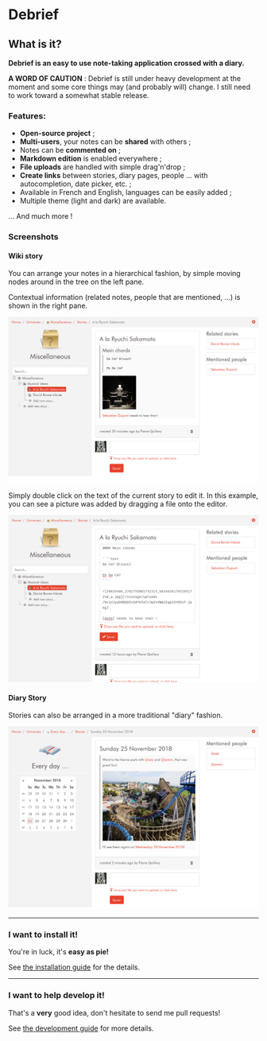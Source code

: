 # Debrief

## What is it?

**Debrief is an easy to use note-taking application crossed with a diary.**

**A WORD OF CAUTION** : Debrief is still under heavy development at the moment and some core things may (and probably will) change. I still need to work toward a somewhat stable release.

### Features:

- **Open-source project** ;
- **Multi-users**, your notes can be **shared** with others ;
- Notes can be **commented on** ;
- **Markdown edition** is enabled everywhere ;
- **File uploads** are handled with simple drag'n'drop ;
- **Create links** between stories, diary pages, people … with autocompletion, date picker, etc. ;
- Available in French and English, languages can be easily added ;
- Multiple theme (light and dark) are available.

… And much more !

### Screenshots

#### Wiki story

You can arrange your notes in a hierarchical fashion, by simple moving nodes around in the tree on the left pane. 

Contextual information (related notes, people that are mentioned, …) is shown in the right pane.

 ![Story WIKI](docs/pics/story-wiki.png)
 
 Simply double click on the text of the current story to edit it. In this example, you can see a picture was added by dragging a file onto the editor.
 
 ![Story WIKI](docs/pics/story-wiki-edit.png)
  
#### Diary Story

Stories can also be arranged in a more traditional "diary" fashion.
 
 ![Story Diary](docs/pics/story-diary.png) 
 
-----------------------

### I want to install it!

You're in luck, it's **easy as pie!**

See [the installation guide](install.md) for the details.

-----

### I want to help develop it!

That's a **very** good idea, don't hesitate to send me pull requests!

See [the development guide](develop.md) for more details.
